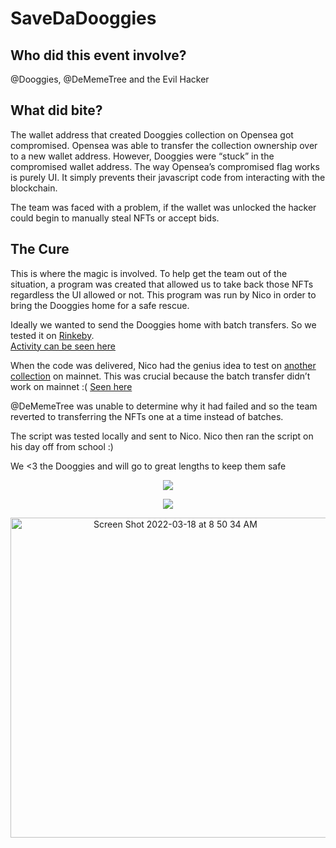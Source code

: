 # SaveDaDooggies

## Who did this event involve?

@Dooggies, @DeMemeTree and the Evil Hacker

## What did bite?

The wallet address that created Dooggies collection on Opensea got compromised. Opensea was able to transfer the collection ownership over to a new wallet address. However, Dooggies were “stuck” in the compromised wallet address. The way Opensea’s compromised flag works is purely UI. It simply prevents their javascript code from interacting with the blockchain. 

The team was faced with a problem, if the wallet was unlocked the hacker could begin to manually steal NFTs or accept bids. 

## The Cure

This is where the magic is involved. To help get the team out of the situation, a program was created that allowed us to take back those NFTs regardless the UI allowed or not. This program was run by Nico in order to bring the Dooggies home for a safe rescue.

Ideally we wanted to send the Dooggies home with batch transfers. So we tested it on [Rinkeby](https://medium.com/compound-finance/the-beginners-guide-to-using-an-ethereum-test-network-95bbbc85fc1d). 
<br>[Activity can be seen here](https://testnets.opensea.io/collection/dmt?tab=activity&search[isSingleCollection]=true&search[eventTypes][0]=ASSET_TRANSFER)

When the code was delivered, Nico had the genius idea to test on [another collection](https://opensea.io/collection/tescolldoo) on mainnet. This was crucial because the batch transfer didn’t work on mainnet :( [Seen here](https://etherscan.io/tx/0xdf675cd8fb82ff16bbe25634949dcdd593fad6f226318fa748c3882d9d336ea2)

@DeMemeTree was unable to determine why it had failed and so the team reverted to transferring the NFTs one at a time instead of batches.

The script was tested locally and sent to Nico. Nico then ran the script on his day off from school :)

We <3 the Dooggies and will go to great lengths to keep them safe 

<p align="center">
<a href="https://dooggies.io" target="_blank" rel="noopener noreferrer"><img src="https://cdn.discordapp.com/attachments/813112900582637608/955472395240628274/button_dooggies-io.png"></a>
</p>

<p align="center">
<a href="https://opensea.io/collection/dooggies" target="_blank" rel="noopener noreferrer"><img src="https://cdn.discordapp.com/attachments/709084279841226782/956496063706071060/button_the-collection.png"></a>
</p>

<p align="center">
<img width="512" alt="Screen Shot 2022-03-18 at 8 50 34 AM" src="https://user-images.githubusercontent.com/101606792/159207859-72a24b2f-252f-444d-bf41-40e7801a9194.png">
</p>


